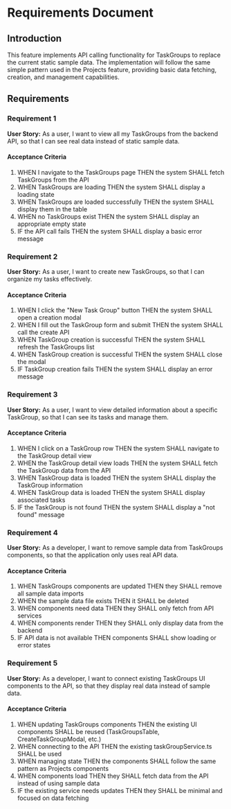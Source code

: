 # Requirements Document

## Introduction

This feature implements API calling functionality for TaskGroups to replace the current static sample data. The implementation will follow the same simple pattern used in the Projects feature, providing basic data fetching, creation, and management capabilities.

## Requirements

### Requirement 1

**User Story:** As a user, I want to view all my TaskGroups from the backend API, so that I can see real data instead of static sample data.

#### Acceptance Criteria

1. WHEN I navigate to the TaskGroups page THEN the system SHALL fetch TaskGroups from the API
2. WHEN TaskGroups are loading THEN the system SHALL display a loading state
3. WHEN TaskGroups are loaded successfully THEN the system SHALL display them in the table
4. WHEN no TaskGroups exist THEN the system SHALL display an appropriate empty state
5. IF the API call fails THEN the system SHALL display a basic error message

### Requirement 2

**User Story:** As a user, I want to create new TaskGroups, so that I can organize my tasks effectively.

#### Acceptance Criteria

1. WHEN I click the "New Task Group" button THEN the system SHALL open a creation modal
2. WHEN I fill out the TaskGroup form and submit THEN the system SHALL call the create API
3. WHEN TaskGroup creation is successful THEN the system SHALL refresh the TaskGroups list
4. WHEN TaskGroup creation is successful THEN the system SHALL close the modal
5. IF TaskGroup creation fails THEN the system SHALL display an error message

### Requirement 3

**User Story:** As a user, I want to view detailed information about a specific TaskGroup, so that I can see its tasks and manage them.

#### Acceptance Criteria

1. WHEN I click on a TaskGroup row THEN the system SHALL navigate to the TaskGroup detail view
2. WHEN the TaskGroup detail view loads THEN the system SHALL fetch the TaskGroup data from the API
3. WHEN TaskGroup data is loaded THEN the system SHALL display the TaskGroup information
4. WHEN TaskGroup data is loaded THEN the system SHALL display associated tasks
5. IF the TaskGroup is not found THEN the system SHALL display a "not found" message

### Requirement 4

**User Story:** As a developer, I want to remove sample data from TaskGroups components, so that the application only uses real API data.

#### Acceptance Criteria

1. WHEN TaskGroups components are updated THEN they SHALL remove all sample data imports
2. WHEN the sample data file exists THEN it SHALL be deleted
3. WHEN components need data THEN they SHALL only fetch from API services
4. WHEN components render THEN they SHALL only display data from the backend
5. IF API data is not available THEN components SHALL show loading or error states

### Requirement 5

**User Story:** As a developer, I want to connect existing TaskGroups UI components to the API, so that they display real data instead of sample data.

#### Acceptance Criteria

1. WHEN updating TaskGroups components THEN the existing UI components SHALL be reused (TaskGroupsTable, CreateTaskGroupModal, etc.)
2. WHEN connecting to the API THEN the existing taskGroupService.ts SHALL be used
3. WHEN managing state THEN the components SHALL follow the same pattern as Projects components
4. WHEN components load THEN they SHALL fetch data from the API instead of using sample data
5. IF the existing service needs updates THEN they SHALL be minimal and focused on data fetching